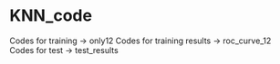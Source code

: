 # KNN_code

Codes for training          -> only12
Codes for training results  -> roc_curve_12
Codes for test              -> test_results
